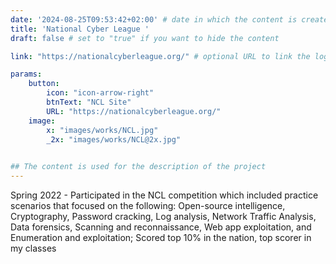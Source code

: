 ```yaml
---
date: '2024-08-25T09:53:42+02:00' # date in which the content is created - defaults to "today"
title: 'National Cyber League '
draft: false # set to "true" if you want to hide the content 

link: "https://nationalcyberleague.org/" # optional URL to link the logo to

params:
    button:
        icon: "icon-arrow-right"
        btnText: "NCL Site"
        URL: "https://nationalcyberleague.org/"
    image:  
        x: "images/works/NCL.jpg"
        _2x: "images/works/NCL@2x.jpg"
    

## The content is used for the description of the project
---
```

Spring 2022 - 
Participated in the NCL competition which included practice scenarios that focused on the following: Open-source intelligence, Cryptography, Password cracking, Log analysis, Network Traffic Analysis, Data forensics, Scanning and reconnaissance, Web app exploitation, and Enumeration and exploitation; Scored top 10% in the nation, top scorer in my classes